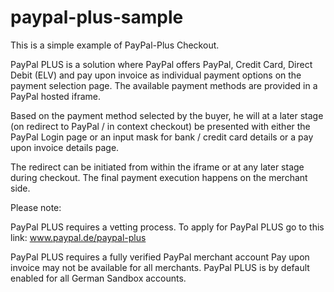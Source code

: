 # paypal-plus-sample
This is a simple example of PayPal-Plus Checkout.

PayPal PLUS is a solution where PayPal offers PayPal, Credit Card, Direct Debit (ELV) and pay upon invoice as individual payment options on the payment selection page. The available payment methods are provided in a PayPal hosted iframe. 

Based on the payment method selected by the buyer, he will at a later stage (on redirect to PayPal / in context checkout) be presented with either the PayPal Login page or an input mask for bank / credit card details or a pay upon invoice details page.

The redirect can be initiated from within the iframe or at any later stage during checkout. 
The final payment execution happens on the merchant side.

Please note:

PayPal PLUS requires a vetting process. To apply for PayPal PLUS go to this link:
www.paypal.de/paypal-plus

PayPal PLUS requires a fully verified PayPal merchant account
Pay upon invoice may not be available for all merchants.
PayPal PLUS is by default enabled for all German Sandbox accounts. 
